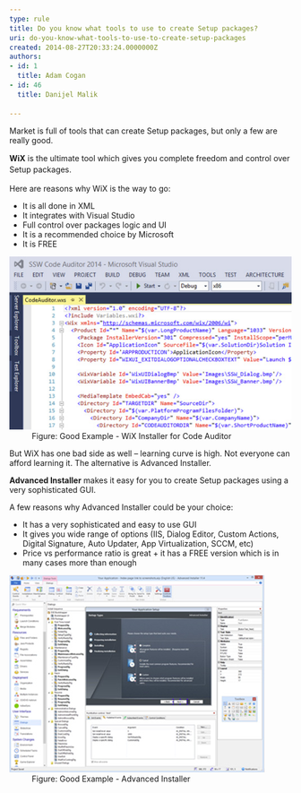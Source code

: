 ```yaml
---
type: rule
title: Do you know what tools to use to create Setup packages?
uri: do-you-know-what-tools-to-use-to-create-setup-packages
created: 2014-08-27T20:33:24.0000000Z
authors:
- id: 1
  title: Adam Cogan
- id: 46
  title: Danijel Malik

---
```




<span class='intro'> <p class="p1">​Market is full of tools that can create Setup packages, but only a few are really good.&#160;</p> </span>

<p class="p1">
   <span style="line-height&#58;20.7999992370605px;"><strong>WiX</strong> is the ultimate tool which gives you complete freedom and control over Setup packages.</span></p><p class="p1">Here are reasons why WiX is the way to go&#58;</p><ul class="ul1"><li class="li1">It is all done in XML</li><li class="li1">It integrates with Visual Studio</li><li class="li1">Full control over packages logic and UI</li><li class="li1">It is a recommended choice by Microsoft</li><li class="li1">It is FREE</li></ul><dl class="goodImage"><dt>
      <img src="./setup-packages-tool.jpg" alt="" />
   </dt><dd>Figure&#58; Good Example - WiX Installer for Code Auditor</dd></dl><p class="p1">But WiX has one bad side as well – learning curve is high. Not everyone can afford learning it. The alternative is Advanced Installer.</p><p class="p1">
   <b>Advanced Installer</b> makes it easy for you to create Setup packages using a very sophisticated GUI.&#160;</p><p class="p1">A&#160;few&#160;reasons why&#160;Advanced Installer could be your choice&#58;</p><ul class="ul1"><li class="li1">It has a very sophisticated and easy to use GUI</li><li class="li1">It gives you wide range of options (IIS, Dialog Editor, Custom Actions, Digital Signature, Auto Updater, App Virtualization, SCCM, etc)</li><li class="li1">​​Price vs performance ratio is great + it has a FREE version which is in many cases more than enough​</li></ul><dl class="goodImage"><dt>
      <img src="./advanced-installer.jpg" alt="" />​
   </dt><dd>Figure&#58; Good Example - Advanced Installer</dd></dl>


